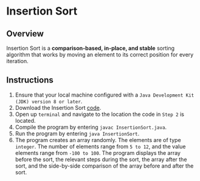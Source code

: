 # Insertion Sort

## Overview
Insertion Sort is a **comparison-based, in-place, and stable** sorting algorithm that works by moving an element to its correct position for every iteration.

## Instructions
1. Ensure that your local machine configured with a `Java Development Kit (JDK) version 8 or later`.
2. Download the Insertion Sort [code](https://github.com/shumarb/learning/blob/main/sort/insertion-sort/InsertionSort.java).
3. Open up `terminal` and navigate to the location the code in `Step 2` is located.
4. Compile the program by entering `javac InsertionSort.java`.
5. Run the program by entering `java InsertionSort`.
6. The program creates an array randomly. The elements are of type `integer`. The number of elements range from `5 to 12`, and the value elements range from `-100 to 100`. The program displays the array before the sort, the relevant steps during the sort, the array after the sort, and the side-by-side comparison of the array before and after the sort.
